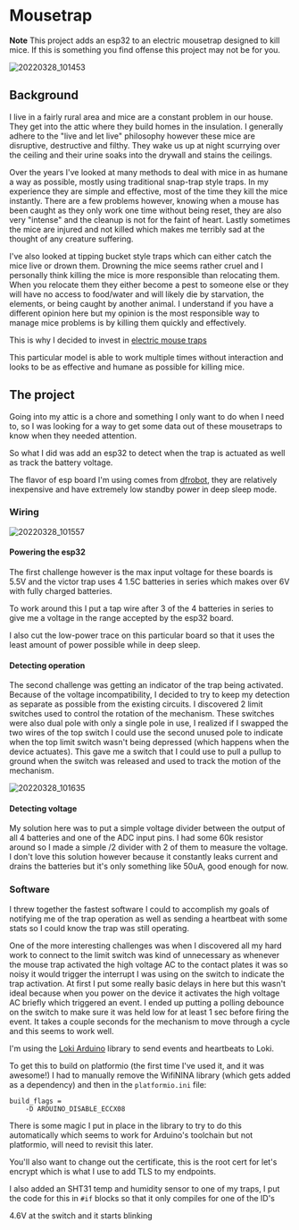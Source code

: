 # Mousetrap

**Note** This project adds an esp32 to an electric mousetrap designed to kill mice. If this is something you find offense this project may not be for you.

![20220328_101453](https://user-images.githubusercontent.com/10332331/160418475-42de3abe-184b-42a5-b85c-4bdae1c8fe3b.jpg)

## Background

I live in a fairly rural area and mice are a constant problem in our house. They get into the attic where they build homes in the insulation. I generally adhere to the "live and let live" philosophy however these mice are disruptive, destructive and filthy. They wake us up at night scurrying over the ceiling and their urine soaks into the drywall and stains the ceilings. 

Over the years I've looked at many methods to deal with mice in as humane a way as possible, mostly using traditional snap-trap style traps. In my experience they are simple and effective, most of the time they kill the mice instantly. There are a few problems however, knowing when a mouse has been caught as they only work one time without being reset, they are also very "intense" and the cleanup is not for the faint of heart. Lastly sometimes the mice are injured and not killed which makes me terribly sad at the thought of any creature suffering.

I've also looked at tipping bucket style traps which can either catch the mice live or drown them.  Drowning the mice seems rather cruel and I personally think killing the mice is more responsible than relocating them. When you relocate them they either become a pest to someone else or they will have no access to food/water and will likely die by starvation, the elements, or being caught by another animal. I understand if you have a different opinion here but my opinion is the most responsible way to manage mice problems is by killing them quickly and effectively. 

This is why I decided to invest in [electric mouse traps](https://www.victorpest.com/victor-multi-kill-electronic-mouse-trap-m260)

This particular model is able to work multiple times without interaction and looks to be as effective and humane as possible for killing mice.

## The project

Going into my attic is a chore and something I only want to do when I need to, so I was looking for a way to get some data out of these mousetraps to know when they needed attention.

So what I did was add an esp32 to detect when the trap is actuated as well as track the battery voltage.

The flavor of esp board I'm using comes from [dfrobot](https://wiki.dfrobot.com/FireBeetle_Board_ESP32_E_SKU_DFR0654#target_0), they are relatively inexpensive and have extremely low standby power in deep sleep mode.

### Wiring
![20220328_101557](https://user-images.githubusercontent.com/10332331/160418819-3d1a03fb-8fb1-4296-9954-c5673cc21616.jpg)

#### Powering the esp32

The first challenge however is the max input voltage for these boards is 5.5V and the victor trap uses 4 1.5C batteries in series which makes over 6V with fully charged batteries.

To work around this I put a tap wire after 3 of the 4 batteries in series to give me a voltage in the range accepted by the esp32 board.

I also cut the low-power trace on this particular board so that it uses the least amount of power possible while in deep sleep.

#### Detecting operation

The second challenge was getting an indicator of the trap being activated. Because of the voltage incompatibility, I decided to try to keep my detection as separate as possible from the existing circuits. I discovered 2 limit switches used to control the rotation of the mechanism. These switches were also dual pole with only a single pole in use, I realized if I swapped the two wires of the top switch I could use the second unused pole to indicate when the top limit switch wasn't being depressed (which happens when the device actuates). This gave me a switch that I could use to pull a pullup to ground when the switch was released and used to track the motion of the mechanism.

![20220328_101635](https://user-images.githubusercontent.com/10332331/160418567-8aba2b32-6b19-44b0-8579-28eca6d2a8a9.jpg)

#### Detecting voltage

My solution here was to put a simple voltage divider between the output of all 4 batteries and one of the ADC input pins. I had some 60k resistor around so I made a simple /2 divider with 2 of them to measure the voltage. I don't love this solution however because it constantly leaks current and drains the batteries but it's only something like 50uA, good enough for now.

### Software

I threw together the fastest software I could to accomplish my goals of notifying me of the trap operation as well as sending a heartbeat with some stats so I could know the trap was still operating.

One of the more interesting challenges was when I discovered all my hard work to connect to the limit switch was kind of unnecessary as whenever the mouse trap activated the high voltage AC to the contact plates it was so noisy it would trigger the interrupt I was using on the switch to indicate the trap activation. At first I put some really basic delays in here but this wasn't ideal because when you power on the device it activates the high voltage AC briefly which triggered an event. I ended up putting a polling debounce on the switch to make sure it was held low for at least 1 sec before firing the event. It takes a couple seconds for the mechanism to move through a cycle and this seems to work well.

I'm using the [Loki Arduino](https://github.com/grafana/loki-arduino) library to send events and heartbeats to Loki.

To get this to build on platformio (the first time I've used it, and it was awesome!) I had to manually remove the WifiNINA library (which gets added as a dependency) and then in the `platformio.ini` file:

```
build_flags = 
	-D ARDUINO_DISABLE_ECCX08
```

There is some magic I put in place in the library to try to do this automatically which seems to work for Arduino's toolchain but not platformio, will need to revisit this later.

You'll also want to change out the certificate, this is the root cert for let's encrypt which is what I use to add TLS to my endpoints.

I also added an SHT31 temp and humidity sensor to one of my traps, I put the code for this in `#if` blocks so that it only compiles for one of the ID's





4.6V at the switch and it starts blinking
